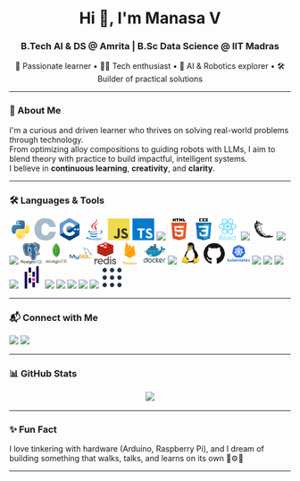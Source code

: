 <h1 align="center">Hi 👋, I'm Manasa V</h1>
<h3 align="center">B.Tech AI & DS @ Amrita | B.Sc Data Science @ IIT Madras</h3>

<p align="center">
  🌱 Passionate learner • 👩‍💻 Tech enthusiast • 🤖 AI & Robotics explorer • 🛠️ Builder of practical solutions
</p>

---

### 🧠 About Me

I'm a curious and driven learner who thrives on solving real-world problems through technology.  
From optimizing alloy compositions to guiding robots with LLMs, I aim to blend theory with practice to build impactful, intelligent systems.  
I believe in **continuous learning**, **creativity**, and **clarity**.

---


### 🛠️ Languages & Tools
<p align="left">
  <!-- Languages -->
  <img src="https://raw.githubusercontent.com/devicons/devicon/master/icons/python/python-original.svg" width="40" />
  <img src="https://raw.githubusercontent.com/devicons/devicon/master/icons/c/c-original.svg" width="40" />
  <img src="https://raw.githubusercontent.com/devicons/devicon/master/icons/cplusplus/cplusplus-original.svg" width="40" />
  <img src="https://raw.githubusercontent.com/devicons/devicon/master/icons/java/java-original.svg" width="40" />
  <img src="https://raw.githubusercontent.com/devicons/devicon/master/icons/javascript/javascript-original.svg" width="40" />
  <img src="https://raw.githubusercontent.com/devicons/devicon/master/icons/typescript/typescript-original.svg" width="40" />
  <img src="https://www.vectorlogo.zone/logos/kotlinlang/kotlinlang-icon.svg" width="40" />
  
  <!-- Web Development -->
  <img src="https://raw.githubusercontent.com/devicons/devicon/master/icons/html5/html5-original-wordmark.svg" width="40" />
  <img src="https://raw.githubusercontent.com/devicons/devicon/master/icons/css3/css3-original-wordmark.svg" width="40" />
  <img src="https://raw.githubusercontent.com/devicons/devicon/master/icons/react/react-original-wordmark.svg" width="40" />
  <img src="https://cdn.worldvectorlogo.com/logos/nextjs-2.svg" width="40" />
  <img src="https://raw.githubusercontent.com/devicons/devicon/master/icons/flask/flask-original.svg" width="40" />
  <img src="https://www.vectorlogo.zone/logos/springio/springio-icon.svg" width="40" />
  <img src="https://www.vectorlogo.zone/logos/tailwindcss/tailwindcss-icon.svg" width="40" />

  <!-- Databases -->
  <img src="https://raw.githubusercontent.com/devicons/devicon/master/icons/postgresql/postgresql-original-wordmark.svg" width="40" />
  <img src="https://raw.githubusercontent.com/devicons/devicon/master/icons/mongodb/mongodb-original-wordmark.svg" width="40" />
  <img src="https://raw.githubusercontent.com/devicons/devicon/master/icons/mysql/mysql-original-wordmark.svg" width="40" />
  <img src="https://raw.githubusercontent.com/devicons/devicon/master/icons/redis/redis-original-wordmark.svg" width="40" />
  <img src="https://raw.githubusercontent.com/devicons/devicon/master/icons/firebase/firebase-plain-wordmark.svg" width="40" />

  <!-- DevOps & Tools -->
  <img src="https://raw.githubusercontent.com/devicons/devicon/master/icons/docker/docker-original-wordmark.svg" width="40" />
  <img src="https://www.vectorlogo.zone/logos/git-scm/git-scm-icon.svg" width="40" />
  <img src="https://raw.githubusercontent.com/devicons/devicon/master/icons/linux/linux-original.svg" width="40" />
  <img src="https://raw.githubusercontent.com/devicons/devicon/master/icons/github/github-original.svg" width="40" />
  <img src="https://raw.githubusercontent.com/devicons/devicon/master/icons/kubernetes/kubernetes-plain-wordmark.svg" width="40" />
  <img src="https://www.vectorlogo.zone/logos/gnu_bash/gnu_bash-icon.svg" width="40" />

  <!-- AI/ML/DL -->
  <img src="https://upload.wikimedia.org/wikipedia/commons/0/05/Scikit_learn_logo_small.svg" width="40" />
  <img src="https://www.vectorlogo.zone/logos/pytorch/pytorch-icon.svg" width="40" />
  <img src="https://www.vectorlogo.zone/logos/tensorflow/tensorflow-icon.svg" width="40" />
  <img src="https://raw.githubusercontent.com/devicons/devicon/2ae2a900d2f041da66e950e4d48052658d850630/icons/pandas/pandas-original.svg" width="40" />
  <img src="https://seaborn.pydata.org/_images/logo-mark-lightbg.svg" width="40" />
  <img src="https://www.vectorlogo.zone/logos/opencv/opencv-icon.svg" width="40" />

  <!-- Hardware & Embedded -->
  <img src="https://cdn.worldvectorlogo.com/logos/arduino-1.svg" width="40" />
  <img src="https://upload.wikimedia.org/wikipedia/commons/3/3e/Raspberry_Pi_Logo.svg" width="40" />
  <img src="https://upload.wikimedia.org/wikipedia/commons/2/21/Matlab_Logo.png" width="40" />
  <img src="https://raw.githubusercontent.com/devicons/devicon/master/icons/ros/ros-original.svg" width="40" />
</p>

---

### 📬 Connect with Me
<p>
  <a href="mailto:manuvenke06@gmail.com"><img src="https://img.shields.io/badge/Gmail-red?style=for-the-badge&logo=gmail&logoColor=white" /></a>
  <a href="https://www.linkedin.com/in/manasa-v"><img src="https://img.shields.io/badge/LinkedIn-blue?style=for-the-badge&logo=linkedin&logoColor=white" /></a>
</p>

---

### 📊 GitHub Stats
<p align="center">
  <img src="https://github-readme-streak-stats.herokuapp.com/?user=maanu-v&theme=radical" width="48%" />
</p>


---

### ✨ Fun Fact
I love tinkering with hardware (Arduino, Raspberry Pi), and I dream of building something that walks, talks, and learns on its own 🧠⚙️🤖

---

